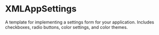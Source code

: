 # XMLAppSettings
A template for implementing a settings form for your application. 
Includes checkboxes, radio buttons, color settings, and color themes.
